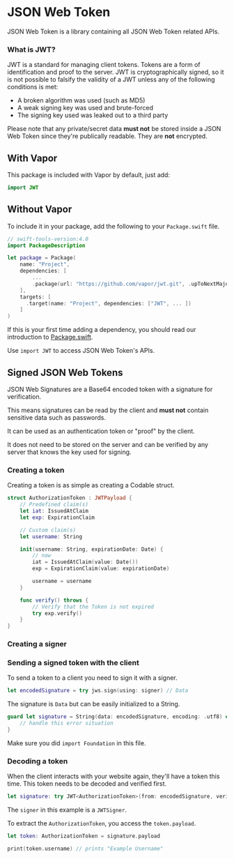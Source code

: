 # JSON Web Token

JSON Web Token is a library containing all JSON Web Token related APIs.

### What is JWT?

JWT is a standard for managing client tokens. Tokens are a form of identification and proof to the server. JWT is cryptographically signed, so it is not possible to falsify the validity of a JWT unless any of the following conditions is met:

- A broken algorithm was used (such as MD5)
- A weak signing key was used and brute-forced
- The signing key used was leaked out to a third party

Please note that any private/secret data **must not** be stored inside a JSON Web Token since they're publically readable. They are **not** encrypted.


## With Vapor

This package is included with Vapor by default, just add:

```swift
import JWT
```

## Without Vapor

To include it in your package, add the following to your `Package.swift` file.

```swift
// swift-tools-version:4.0
import PackageDescription

let package = Package(
    name: "Project",
    dependencies: [
        ...
        .package(url: "https://github.com/vapor/jwt.git", .upToNextMajor(from: "3.0.0")),
    ],
    targets: [
      .target(name: "Project", dependencies: ["JWT", ... ])
    ]
)
```

If this is your first time adding a dependency, you should read our introduction to [Package.swift](../getting-started/spm.md).

Use `import JWT` to access JSON Web Token's APIs.

## Signed JSON Web Tokens

JSON Web Signatures are a Base64 encoded token with a signature for verification.

This means signatures can be read by the client and **must not** contain sensitive data such as passwords.

It can be used as an authentication token or "proof" by the client.

It does not need to be stored on the server and can be verified by any server that knows the key used for signing.

### Creating a token

Creating a token is as simple as creating a Codable struct.

```swift
struct AuthorizationToken : JWTPayload {
    // Predefined claim(s)
    let iat: IssuedAtClaim
    let exp: ExpirationClaim

    // Custom claim(s)
    let username: String

    init(username: String, expirationDate: Date) {
        // now
        iat = IssuedAtClaim(value: Date())
        exp = ExpirationClaim(value: expirationDate)

        username = username
    }

    func verify() throws {
        // Verify that the Token is not expired
        try exp.verify()
    }
}
```

### Creating a signer

### Sending a signed token with the client

To send a token to a client you need to sign it with a signer.

```swift
let encodedSignature = try jws.sign(using: signer) // Data
```

The signature is `Data` but can be easily initialized to a String.

```swift
guard let signature = String(data: encodedSignature, encoding: .utf8) else {
    // handle this error situation
}
```

Make sure you did `import Foundation` in this file.

### Decoding a token

When the client interacts with your website again, they'll have a token this time. This token needs to be decoded and verified first.

```swift
let signature: try JWT<AuthorizationToken>(from: encodedSignature, verifyingWith: signer)
```

The `signer` in this example is a `JWTSigner`.

To extract the `AuthorizationToken`, you access the `token.payload`.

```swift
let token: AuthorizationToken = signature.payload

print(token.username) // prints "Example Username"
```
